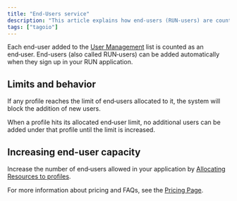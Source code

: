 ```yaml
---
title: "End-Users service"
description: "This article explains how end-users (RUN-users) are counted in TagoIO, what happens when profile limits are reached, and how to increase the number of allowed end-users in your application."
tags: ["tagoio"]
---
```

Each end-user added to the [User Management](/docs/tagoio/tagorun/getting-started/user-management.md) list is counted as an end‑user. End-users (also called RUN‑users) can be added automatically when they sign up in your RUN application.

## Limits and behavior

If any profile reaches the limit of end‑users allocated to it, the system will block the addition of new users.

When a profile hits its allocated end‑user limit, no additional users can be added under that profile until the limit is increased.

## Increasing end-user capacity

Increase the number of end‑users allowed in your application by [Allocating Resources to profiles](/docs/tagoio/my-account/billing/allocating-services-to-profiles.md).

For more information about pricing and FAQs, see the [Pricing Page](https://tago.io/pricing).